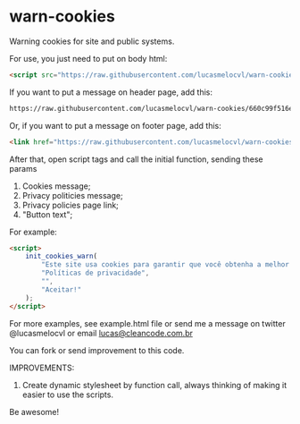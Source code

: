 # warn-cookies
Warning cookies for site and public systems.

For use, you just need to put on body html:
```HTML
<script src="https://raw.githubusercontent.com/lucasmelocvl/warn-cookies/660c99f516ea4145b5df5850edf9f8e6ebdf5829/main.js"></script>
```
If you want to put a message on header page, add this:
```HTML
https://raw.githubusercontent.com/lucasmelocvl/warn-cookies/660c99f516ea4145b5df5850edf9f8e6ebdf5829/main_header.css
```
Or, if you want to put a message on footer page, add this:
```HTML
<link href="https://raw.githubusercontent.com/lucasmelocvl/warn-cookies/660c99f516ea4145b5df5850edf9f8e6ebdf5829/main_footer.css" rel="stylesheet">
```

After that, open script tags and call the initial function, sending these params
1. Cookies message; 
2. Privacy politicies message; 
3. Privacy policies page link; 
4. "Button text";

For example:
```HTML
<script>
    init_cookies_warn(
        "Este site usa cookies para garantir que você obtenha a melhor experiência.",
        "Políticas de privacidade",
        "",
        "Aceitar!"
    );
</script>
```

For more examples, see example.html file or send me a message on twitter @lucasmelocvl or email lucas@cleancode.com.br

You can fork or send improvement to this code.

IMPROVEMENTS:
1. Create dynamic stylesheet by function call, always thinking of making it easier to use the scripts.

Be awesome!
